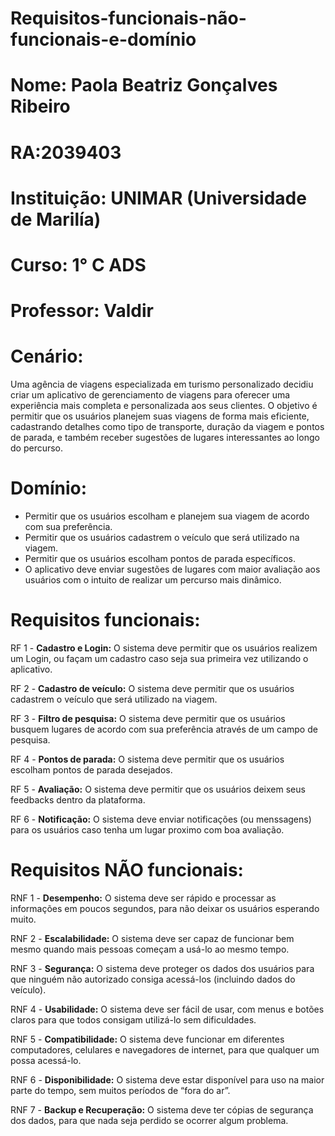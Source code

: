 # Requisitos-funcionais-não-funcionais-e-domínio
# Nome: Paola Beatriz Gonçalves Ribeiro 
# RA:2039403
# Instituição: UNIMAR (Universidade de Marilía)
# Curso: 1° C ADS
# Professor: Valdir

# Cenário:

Uma agência de viagens especializada em turismo personalizado
decidiu criar um aplicativo de gerenciamento de viagens para oferecer
uma experiência mais completa e personalizada aos seus clientes. O
objetivo é permitir que os usuários planejem suas viagens de forma
mais eficiente, cadastrando detalhes como tipo de transporte, duração
da viagem e pontos de parada, e também receber sugestões de lugares
interessantes ao longo do percurso.

# Domínio:
* Permitir que os usuários escolham e planejem sua viagem de acordo com sua preferência.
* Permitir que os usuários cadastrem o veículo que será utilizado na viagem.
* Permitir que os usuários escolham pontos de parada específicos.
* O aplicativo deve enviar sugestões de lugares com maior avaliação aos usuários com o intuito de realizar um percurso mais dinâmico.
   
# Requisitos funcionais: 
RF 1 - **Cadastro e Login:** O sistema deve permitir que os usuários realizem um Login, ou façam um cadastro caso seja sua primeira vez utilizando o aplicativo.

RF 2 - **Cadastro de veículo:** O sistema deve permitir que os usuários cadastrem o veículo que será utilizado na viagem.

RF 3 - **Filtro de pesquisa:** O sistema deve permitir que os usuários busquem lugares de acordo com sua preferência através de um campo de pesquisa.

RF 4 - **Pontos de parada:** O sistema deve permitir que os usuários escolham pontos de parada desejados.

RF 5 - **Avaliação:** O sistema deve permitir que os usuários deixem seus feedbacks dentro da plataforma.

RF 6 - **Notificação:** O sistema deve enviar notificações (ou menssagens) para os usuários caso tenha um lugar proximo com boa avaliação.

# Requisitos NÃO funcionais:
RNF 1 - **Desempenho:** O sistema deve ser rápido e processar as informações em poucos segundos, para não deixar os usuários esperando muito.

RNF 2 - **Escalabilidade:** O sistema deve ser capaz de funcionar bem mesmo quando mais pessoas começam a usá-lo ao mesmo tempo.

RNF 3 - **Segurança:** O sistema deve proteger os dados dos usuários para que ninguém não autorizado consiga acessá-los (incluindo dados do veículo).

RNF 4 - **Usabilidade:** O sistema deve ser fácil de usar, com menus e botões claros para que todos consigam utilizá-lo sem dificuldades.

RNF 5 - **Compatibilidade:** O sistema deve funcionar em diferentes computadores, celulares e navegadores de internet, para que qualquer um possa acessá-lo.

RNF 6 - **Disponibilidade:** O sistema deve estar disponível para uso na maior parte do tempo, sem muitos períodos de “fora do ar”.

RNF 7 - **Backup e Recuperação:** O sistema deve ter cópias de segurança dos dados, para que nada seja perdido se ocorrer algum problema.
